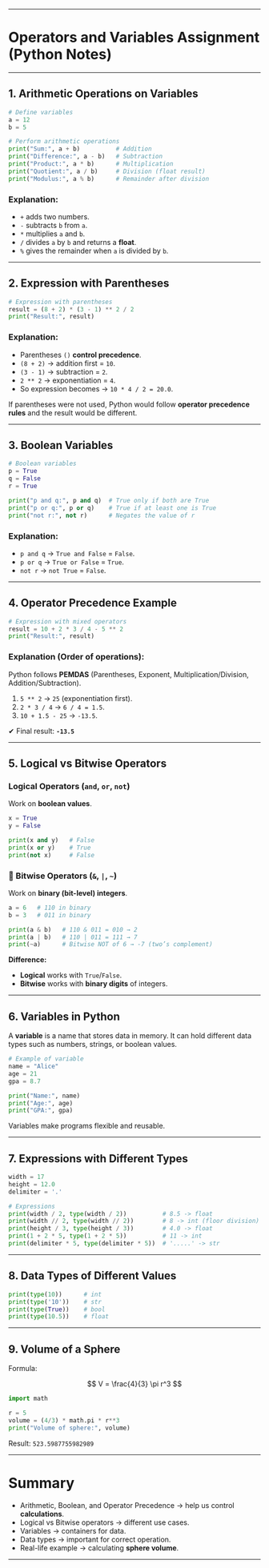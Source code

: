 
---

#  Operators and Variables Assignment (Python Notes)

---

## **1. Arithmetic Operations on Variables**

```python
# Define variables
a = 12
b = 5

# Perform arithmetic operations
print("Sum:", a + b)          # Addition
print("Difference:", a - b)   # Subtraction
print("Product:", a * b)      # Multiplication
print("Quotient:", a / b)     # Division (float result)
print("Modulus:", a % b)      # Remainder after division
```

###  Explanation:

* `+` adds two numbers.
* `-` subtracts `b` from `a`.
* `*` multiplies `a` and `b`.
* `/` divides `a` by `b` and returns a **float**.
* `%` gives the remainder when `a` is divided by `b`.

---

## **2. Expression with Parentheses**

```python
# Expression with parentheses
result = (8 + 2) * (3 - 1) ** 2 / 2
print("Result:", result)
```

###  Explanation:

* Parentheses `()` **control precedence**.
* `(8 + 2)` → addition first = `10`.
* `(3 - 1)` → subtraction = `2`.
* `2 ** 2` → exponentiation = `4`.
* So expression becomes → `10 * 4 / 2 = 20.0`.

If parentheses were not used, Python would follow **operator precedence rules** and the result would be different.

---

## **3. Boolean Variables**

```python
# Boolean variables
p = True
q = False
r = True

print("p and q:", p and q)  # True only if both are True
print("p or q:", p or q)    # True if at least one is True
print("not r:", not r)      # Negates the value of r
```

###  Explanation:

* `p and q` → `True and False` = `False`.
* `p or q` → `True or False` = `True`.
* `not r` → `not True` = `False`.

---

## **4. Operator Precedence Example**

```python
# Expression with mixed operators
result = 10 + 2 * 3 / 4 - 5 ** 2
print("Result:", result)
```

###  Explanation (Order of operations):

Python follows **PEMDAS** (Parentheses, Exponent, Multiplication/Division, Addition/Subtraction).

1. `5 ** 2` → `25` (exponentiation first).
2. `2 * 3 / 4` → `6 / 4 = 1.5`.
3. `10 + 1.5 - 25` → `-13.5`.

✔ Final result: **`-13.5`**

---

## **5. Logical vs Bitwise Operators**

###  Logical Operators (`and`, `or`, `not`)

Work on **boolean values**.

```python
x = True
y = False

print(x and y)   # False
print(x or y)    # True
print(not x)     # False
```

### 🔹 Bitwise Operators (`&`, `|`, `~`)

Work on **binary (bit-level) integers**.

```python
a = 6   # 110 in binary
b = 3   # 011 in binary

print(a & b)   # 110 & 011 = 010 → 2
print(a | b)   # 110 | 011 = 111 → 7
print(~a)      # Bitwise NOT of 6 → -7 (two’s complement)
```

 **Difference:**

* **Logical** works with `True`/`False`.
* **Bitwise** works with **binary digits** of integers.

---

## **6. Variables in Python**

A **variable** is a name that stores data in memory.
It can hold different data types such as numbers, strings, or boolean values.

```python
# Example of variable
name = "Alice"
age = 21
gpa = 8.7

print("Name:", name)
print("Age:", age)
print("GPA:", gpa)
```

 Variables make programs flexible and reusable.

---

## **7. Expressions with Different Types**

```python
width = 17
height = 12.0
delimiter = '.'

# Expressions
print(width / 2, type(width / 2))          # 8.5 -> float
print(width // 2, type(width // 2))        # 8 -> int (floor division)
print(height / 3, type(height / 3))        # 4.0 -> float
print(1 + 2 * 5, type(1 + 2 * 5))          # 11 -> int
print(delimiter * 5, type(delimiter * 5))  # '.....' -> str
```

---

## **8. Data Types of Different Values**

```python
print(type(10))      # int
print(type('10'))    # str
print(type(True))    # bool
print(type(10.5))    # float
```

---

## **9. Volume of a Sphere**

Formula:

$$
V = \frac{4}{3} \pi r^3
$$

```python
import math

r = 5
volume = (4/3) * math.pi * r**3
print("Volume of sphere:", volume)
```

 Result: `523.5987755982989`

---

# Summary

* Arithmetic, Boolean, and Operator Precedence → help us control **calculations**.
* Logical vs Bitwise operators → different use cases.
* Variables → containers for data.
* Data types → important for correct operation.
* Real-life example → calculating **sphere volume**.

---


